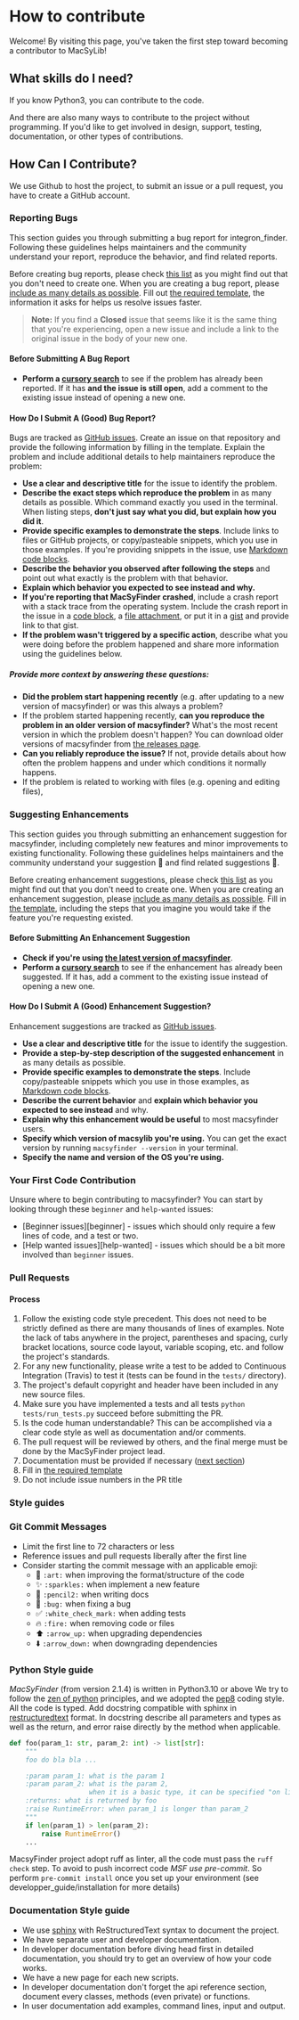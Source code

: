 # How to contribute

Welcome! By visiting this page,
you've taken the first step toward becoming a contributor to MacSyLib!

## What skills do I need?

If you know Python3, you can contribute to the code.

And there are also many ways to contribute to the project without programming.
If you'd like to get involved in design,
support, testing, documentation, or other types of contributions.


## How Can I Contribute?

We use Github to host the project, to submit an issue or a pull request,
you have to create a GitHub account.

### Reporting Bugs

This section guides you through submitting a bug report for integron_finder.
Following these guidelines helps maintainers and the community understand your report,
reproduce the behavior, and find related reports.

Before creating bug reports, please check [this list](#before-submitting-a-bug-report)
as you might find out that you don't need to create one.
When you are creating a bug report, please
[include as many details as possible](#how-do-i-submit-a-good-bug-report).
Fill out [the required template](.github/ISSUE_TEMPLATE.md), the information it asks for helps us resolve issues faster.

> **Note:**
> If you find a **Closed** issue that seems like it is the same thing that you're experiencing,
> open a new issue and include a link to the original issue in the body of your new one.

#### Before Submitting A Bug Report

* **Perform a [cursory search](https://github.com/gem-pasteur/macsyfinder/issues?q=is%3Aopen+is%3Aissue+label%3Abug)**
to see if the problem has already been reported.
If it has **and the issue is still open**, add a comment to the existing issue instead of opening a new one.


#### How Do I Submit A (Good) Bug Report?

Bugs are tracked as [GitHub issues](https://guides.github.com/features/issues/).
Create an issue on that repository and provide the following information by filling in the template.
Explain the problem and include additional details to help maintainers reproduce the problem:

* **Use a clear and descriptive title** for the issue to identify the problem.
* **Describe the exact steps which reproduce the problem** in as many details as possible.
  Which command exactly you used in the terminal.
  When listing steps, **don't just say what you did, but explain how you did it**.
* **Provide specific examples to demonstrate the steps**.
  Include links to files or GitHub projects, or copy/pasteable snippets, which you use in those examples.
  If you're providing snippets in the issue, use [Markdown code blocks](https://help.github.com/articles/markdown-basics/#multiple-lines).
* **Describe the behavior you observed after following the steps** and point out what exactly is the problem with that behavior.
* **Explain which behavior you expected to see instead and why.**
* **If you're reporting that MacSyFinder crashed**,
  include a crash report with a stack trace from the operating system.
  Include the crash report in the issue in a [code block](https://help.github.com/articles/markdown-basics/#multiple-lines),
  a [file attachment](https://help.github.com/articles/file-attachments-on-issues-and-pull-requests/),
  or put it in a [gist](https://gist.github.com/) and provide link to that gist.
* **If the problem wasn't triggered by a specific action**, describe what you were doing before the problem happened
  and share more information using the guidelines below.

##### Provide more context by answering these questions:

* **Did the problem start happening recently** (e.g. after updating to a new version of macsyfinder) or was this always a problem?
* If the problem started happening recently, **can you reproduce the problem in an older version of macsyfinder?**
  What's the most recent version in which the problem doesn't happen? You can download older versions of macsyfinder from
  [the releases page](https://github.com/gem-pasteur/macsyfinder/releases).
* **Can you reliably reproduce the issue?** If not, provide details about how often the problem happens and under which conditions it normally happens.
* If the problem is related to working with files (e.g. opening and editing files),

### Suggesting Enhancements

This section guides you through submitting an enhancement suggestion for macsyfinder,
including completely new features and minor improvements to existing functionality.
Following these guidelines helps maintainers and the community understand your suggestion :pencil:
and find related suggestions :mag_right:.

Before creating enhancement suggestions, please check [this list](#before-submitting-an-enhancement-suggestion)
as you might find out that you don't need to create one.
When you are creating an enhancement suggestion, please [include as many details as possible](#how-do-i-submit-a-good-enhancement-suggestion).
Fill in [the template](.github/ISSUE_TEMPLATE.md), including the steps that you imagine you would take if the feature you're requesting existed.

#### Before Submitting An Enhancement Suggestion

* **Check if you're using [the latest version of macsyfinder](https://github.com/gem-pasteur/macsyfinder/releases)**.
* **Perform a [cursory search](https://github.com/gem-pasteur/macsyfinder/issues?q=is%3Aopen+is%3Aissue+label%3Aenhancement)**
  to see if the enhancement has already been suggested.
  If it has, add a comment to the existing issue instead of opening a new one.

#### How Do I Submit A (Good) Enhancement Suggestion?

Enhancement suggestions are tracked as [GitHub issues](https://guides.github.com/features/issues/).

* **Use a clear and descriptive title** for the issue to identify the suggestion.
* **Provide a step-by-step description of the suggested enhancement** in as many details as possible.
* **Provide specific examples to demonstrate the steps**.
  Include copy/pasteable snippets which you use in those examples, as [Markdown code blocks](https://help.github.com/articles/markdown-basics/#multiple-lines).
* **Describe the current behavior** and **explain which behavior you expected to see instead** and why.
* **Explain why this enhancement would be useful** to most macsyfinder users.
* **Specify which version of macsylib you're using.** You can get the exact version by running `macsyfinder --version` in your terminal.
* **Specify the name and version of the OS you're using.**

### Your First Code Contribution

Unsure where to begin contributing to macsyfinder? You can start by looking through these `beginner` and `help-wanted` issues:

* [Beginner issues][beginner] - issues which should only require a few lines of code, and a test or two.
* [Help wanted issues][help-wanted] - issues which should be a bit more involved than `beginner` issues.

### Pull Requests

#### Process

1. Follow the existing code style precedent. This does not need to be strictly
   defined as there are many thousands of lines of examples. Note the lack
   of tabs anywhere in the project, parentheses and spacing, curly bracket
   locations, source code layout, variable scoping, etc. and follow the
   project's standards.
2. For any new functionality, please write a test to be added to Continuous
   Integration (Travis) to test it (tests can be found in the `tests/`
   directory).
3. The project's default copyright and header have been included in any new
   source files.
4. Make sure you have implemented a tests and all tests `python tests/run_tests.py`
   succeed before submitting the PR.
5. Is the code human understandable? This can be accomplished via a clear code
   style as well as documentation and/or comments.
6. The pull request will be reviewed by others, and the final merge must be
   done by the MacSyFinder project lead.
7. Documentation must be provided if necessary ([next section](#documentation-style-guide))
8. Fill in [the required template](.github/PULL_REQUEST_TEMPLATE.md)
9. Do not include issue numbers in the PR title

### Style guides

### Git Commit Messages

* Limit the first line to 72 characters or less
* Reference issues and pull requests liberally after the first line
* Consider starting the commit message with an applicable emoji:
    * :art: `:art:` when improving the format/structure of the code
    * :sparkles: `:sparkles:` when implement a new feature
    * :memo: `:pencil2:` when writing docs
    * :bug: `:bug:` when fixing a bug
    * :white_check_mark: `:white_check_mark:` when adding tests
    * :fire: `:fire:` when removing code or files
    * :arrow_up: `:arrow_up:` when upgrading dependencies
    * :arrow_down: `:arrow_down:` when downgrading dependencies


### Python Style guide

*MacSyFinder* (from version 2.1.4) is written in Python3.10 or above
We try to follow the [zen of python](https://www.python.org/dev/peps/pep-0020/) principles,
and we adopted the [pep8](https://www.python.org/dev/peps/pep-0008/) coding style.
All the code is typed.
Add docstring compatible with sphinx in [restructuredtext]() format.
In docstring describe all parameters and types as well as the return, and error raise
 directly by the method when applicable.

```python
def foo(param_1: str, param_2: int) -> list[str]:
    """
    foo do bla bla ...

    :param param_1: what is the param 1
    :param param_2: what is the param 2,
                    when it is a basic type, it can be specified "on line"
    :returns: what is returned by foo
    :raise RuntimeError: when param_1 is longer than param_2
    """
    if len(param_1) > len(param_2):
        raise RuntimeError()
    ...
```

MacsyFinder project adopt ruff as linter, all the code must pass the `ruff check` step.
To avoid to push incorrect code *MSF* *use pre-commit*. So perform `pre-commit install` once you set up your environment
(see developper_guide/installation for more details)
### Documentation Style guide

* We use [sphinx](http://www.sphinx-doc.org/en/stable/) with ReStructuredText syntax to document the project.
* We have separate user and developer documentation.
* In developer documentation before diving head first in detailed documentation,
  you should try to get an overview of how your code works.
* We have a new page for each new scripts.
* In developer documentation don't forget the api reference section,
  document every classes, methods (even private) or functions.
* In user documentation add examples, command lines, input and output.
